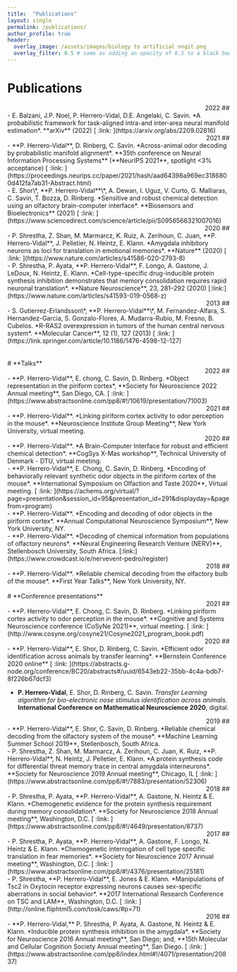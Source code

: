 ```yaml
---
title:  "Publications"
layout: single
permalink: /publications/
author_profile: true
header:
  overlay_image: /assets/images/biology to artificial nngit.png
  overlay_filter: 0.5 # same as adding an opacity of 0.5 to a black background
---
```

# **Publications**
<div dir=rtl markdown=1> 
## 2022
<div dir=ltr markdown=1> 
- E. Balzani, J.P. Noel, P. Herrero-Vidal, D.E. Angelaki, C. Savin. *A probabilistic framework for task-aligned intra-and inter-area neural manifold estimation*. **arXiv** (2022) [ :link: ](https://arxiv.org/abs/2209.02816)  <br />

<div dir=rtl markdown=1> 
## 2021 
<div dir=ltr markdown=1> 
- **P. Herrero-Vidal**, D. Rinberg, C. Savin. *Across-animal odor decoding by probabilistic manifold alignment*. **35th conference on Neural Information
Processing Systems** (**NeurIPS 2021**, spotlight <3% acceptance) [ :link: ](https://proceedings.neurips.cc/paper/2021/hash/aad64398a969ec3186800d412fa7ab31-Abstract.html)  <br />
- E. Shor\*, **P. Herrero-Vidal**\*, A. Dewan, I. Uguz, V. Curto, G. Malliaras, C. Savin, T. Bozza, D. Rinberg. *Sensitive and robust chemical detection using an olfactory brain-computer interface*. **Biosensors and Bioelectronics** (2021) [ :link: ](https://www.sciencedirect.com/science/article/pii/S0956566321007016)  <br />

<div dir=rtl markdown=1> 
## 2020 
<div dir=ltr markdown=1> 
- P. Shrestha, Z. Shan, M. Marmarcz, K. Ruiz, A.  Zerihoun, C. Juan, **P. Herrero-Vidal**, J. Pelletier, N. Heintz, E. Klann. *Amygdala inhibitory neurons as loci for translation in emotional memories*. **Nature** (2020) [ :link: ](https://www.nature.com/articles/s41586-020-2793-8)  <br />
- P. Shrestha, P. Ayata, **P. Herrero-Vidal**, F. Longo, A. Gastone, J. LeDoux, N. Heintz, E. Klann. *Cell-type-specific drug-inducible protein synthesis inhibition demonstrates that memory consolidation requires rapid neuronal translation*. **Nature Neuroscience**, 23, 281–292 (2020) [:link:](https://www.nature.com/articles/s41593-019-0568-z)  <br />

<div dir=rtl markdown=1> 
## 2013
<div dir=ltr markdown=1> 
- S. Gutierrez-Erlandsson\*, **P. Herrero-Vidal**\*, M. Fernandez-Alfara, S. Hernandez-Garcia, S. Gonzalo-Flores, A. Mudarra-Rubio, M. Fresno, B. Cubelos. *R-RAS2 overexpression in tumors of the human central nervous system*. **Molecular Cancer**, 12 (1), 127 (2013) [ :link: ](https://link.springer.com/article/10.1186/1476-4598-12-127) <br />

<br />
<br />
# **Talks**
<div dir=rtl markdown=1> 
## 2022
<div dir=ltr markdown=1> 
- **P. Herrero-Vidal**, E. chong, C. Savin, D. Rinberg. *Object representation in the piriform cortex*, **Society for Neuroscience 2022 Annual meeting**, San Diego, CA. [ :link: ](https://www.abstractsonline.com/pp8/#!/10619/presentation/71003) <br />

<div dir=rtl markdown=1> 
## 2021
<div dir=ltr markdown=1> 
- **P. Herrero-Vidal**. *Linking piriform cortex activity to odor perception in the mouse*. **Neuroscience Institute Group Meeting**, New York University, virtual meeting. <br />

<div dir=rtl markdown=1> 
## 2020 
<div dir=ltr markdown=1> 
- **P. Herrero-Vidal**. *A Brain-Computer Interface for robust and efficient chemical detection*. **CogSys X-Mas workshop**, Technical University of Denmark - DTU, virtual meeting. <br />
- **P. Herrero-Vidal**, E. Chong, C. Savin, D. Rinberg. *Encoding of behaviorally relevant synthetic odor objects in the piriform cortex of the mouse*. **International Symposium on Olfaction and Taste 2020**, Virtual meeting. [ :link: ](https://achems.org/virtual/?page=presentation&session_id=95&presentation_id=291&displayday=&pagefrom=program) <br />
- **P. Herrero-Vidal**. *Encoding and decoding of odor objects in the piriform cortex*. **Annual Computational Neuroscience Symposium**, New York University, NY.  <br />
- **P. Herrero-Vidal**. *Decoding of chemical information from populations of olfactory neurons*. **Neural Engineering Research Venture (NERV)**, Stellenbosch University, South Africa. [:link:](https://www.crowdcast.io/e/nervevent-pedro/register)  <br />

<div dir=rtl markdown=1> 
## 2018
<div dir=ltr markdown=1> 
- **P. Herrero-Vidal**. *Reliable chemical decoding from the olfactory bulb of the mouse*. **First Year Talks**, New York University, NY.

<br />
<br />
# **Conference presentations**
<div dir=rtl markdown=1> 
## 2021
<div dir=ltr markdown=1> 
- **P. Herrero-Vidal**, E. Chong, C. Savin, D. Rinberg. *Linking piriform cortex activity to odor perception in the mouse*. **Cognitive and Systems Neuroscience conference (CoSyNe 2021)**, virtual meeting. [ :link: ](http://www.cosyne.org/cosyne21/Cosyne2021_program_book.pdf) <br />

<div dir=rtl markdown=1> 
## 2020 
<div dir=ltr markdown=1> 
- **P. Herrero-Vidal**, E. Shor, D. Rinberg, C. Savin. *Efficient odor identification across animals by transfer learning*. **Bernstein Conference 2020 online** [ :link: ](https://abstracts.g-node.org/conference/BC20/abstracts#/uuid/6543eb22-35bb-4c4a-bdb7-8f226b67dcf3) <br />

- **P. Herrero-Vidal**, E. Shor, D. Rinberg, C. Savin. *Transfer Learning algorithm for bio-electronic nose stimulus identification across animals*. **International Conference on Mathematical Neuroscience 2020**, digital. <br />

<div dir=rtl markdown=1> 
## 2019
<div dir=ltr markdown=1> 
- **P. Herrero-Vidal**, E. Shor, C. Savin, D. Rinberg. *Reliable chemical decoding from the olfactory system of the mouse*. **Machine Learning Summer School 2019**, Stellenbosch, South Africa. <br />
- P. Shrestha, Z. Shan, M. Marmarcz, A.  Zerihoun, C. Juan, K. Ruiz, **P. Herrero-Vidal**, N. Heintz, J. Pelletier, E. Klann. *A protein synthesis code for differential threat memory trace in central amygdala interneurons*. **Society for Neuroscience 2019 Annual meeting**, Chicago, IL [ :link: ](https://www.abstractsonline.com/pp8/#!/7883/presentation/52306)  <br />

<div dir=rtl markdown=1> 
## 2018
<div dir=ltr markdown=1> 
- P. Shrestha, P. Ayata, **P. Herrero-Vidal**, A. Gastone, N. Heintz & E. Klann. *Chemogenetic evidence for the protein synthesis requirement during memory consolidation*. **Society for Neuroscience 2018 Annual meeting**, Washington, D.C. [ :link: ](https://www.abstractsonline.com/pp8/#!/4649/presentation/8737)  <br />

<div dir=rtl markdown=1> 
## 2017 
<div dir=ltr markdown=1> 
- P. Shrestha, P. Ayata, **P. Herrero-Vidal**, A. Gastone, F. Longo, N. Heintz & E. Klann. *Chemogenetic interrogation of cell type specific translation in fear memories*. **Society for Neuroscience 2017 Annual meeting**, Washington, D.C. [ :link: ](https://www.abstractsonline.com/pp8/#!/4376/presentation/25181)  <br />
- P. Shrestha, **P. Herrero-Vidal**, E. Jones & E. Klann. *Manipulations of Tsc2 in Oxytocin receptor expressing neurons causes sex-specific aberrations in social behavior*. **2017 International Research Conference on TSC and LAM**, Washington, D.C. [ :link: ](http://online.fliphtml5.com/tosk/caws/#p=71)  <br />

<div dir=rtl markdown=1> 
## 2016 
<div dir=ltr markdown=1> 
- **P. Herrero-Vidal,** P. Shrestha, P. Ayata, A. Gastone, N. Heintz & E. Klann. *Inducible protein synthesis inhibition in the amygdala*. **Society for Neuroscience 2016 Annual meeting**, San Diego; and, **15th Molecular and Cellular Cognition Society Annual meeting**, San Diego. [ :link: ](https://www.abstractsonline.com/pp8/index.html#!/4071/presentation/20837)



